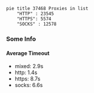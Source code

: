 
```mermaid
pie title 37468 Proxies in list
    "HTTP" : 23545
    "HTTPS": 5574
    "SOCKS" : 12578
```

### Some Info
#### Average Timeout

- mixed: 2.9s
- http: 1.4s
- https: 8.7s
- socks: 6.6s